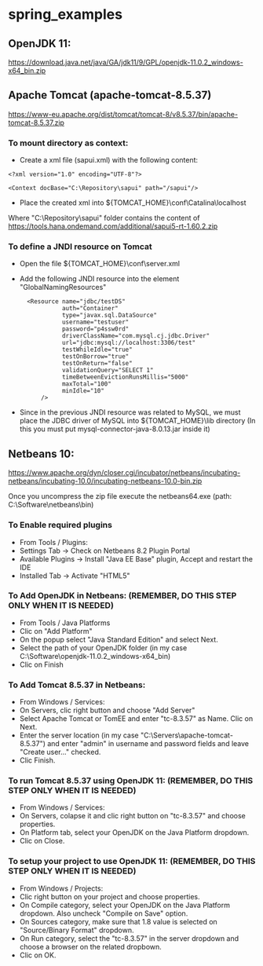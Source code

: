# spring_examples

## OpenJDK 11:

https://download.java.net/java/GA/jdk11/9/GPL/openjdk-11.0.2_windows-x64_bin.zip

## Apache Tomcat (apache-tomcat-8.5.37)

https://www-eu.apache.org/dist/tomcat/tomcat-8/v8.5.37/bin/apache-tomcat-8.5.37.zip

### To mount directory as context:
- Create a xml file (sapui.xml) with the following content:
```
<?xml version="1.0" encoding="UTF-8"?>

<Context docBase="C:\Repository\sapui" path="/sapui"/>
```
- Place the created xml into ${TOMCAT_HOME}\conf\Catalina\localhost

Where "C:\Repository\sapui" folder contains the content of https://tools.hana.ondemand.com/additional/sapui5-rt-1.60.2.zip

### To define a JNDI resource on Tomcat

- Open the file ${TOMCAT_HOME}\conf\server.xml
- Add the following JNDI resource into the element "GlobalNamingResources"

        <Resource name="jdbc/testDS"
                  auth="Container"
                  type="javax.sql.DataSource"
                  username="testuser"
                  password="p4ssw0rd"
                  driverClassName="com.mysql.cj.jdbc.Driver"
                  url="jdbc:mysql://localhost:3306/test"
                  testWhileIdle="true"
                  testOnBorrow="true"
                  testOnReturn="false"
                  validationQuery="SELECT 1"
                  timeBetweenEvictionRunsMillis="5000"
                  maxTotal="100"
                  minIdle="10"
            />    

- Since in the previous JNDI resource was related to MySQL, we must place the JDBC driver of MySQL into ${TOMCAT_HOME}\lib directory (In this you must put mysql-connector-java-8.0.13.jar inside it)

## Netbeans 10:

https://www.apache.org/dyn/closer.cgi/incubator/netbeans/incubating-netbeans/incubating-10.0/incubating-netbeans-10.0-bin.zip

Once you uncompress the zip file execute the netbeans64.exe (path: C:\Software\netbeans\bin)

### To Enable required plugins

* From Tools / Plugins:
* Settings Tab -> Check on Netbeans 8.2 Plugin Portal
* Available Plugins -> Install "Java EE Base" plugin, Accept and restart the IDE
* Installed Tab -> Activate "HTML5"

### To Add OpenJDK in Netbeans: (REMEMBER, DO THIS STEP ONLY WHEN IT IS NEEDED)

* From Tools / Java Platforms
* Clic on "Add Platform"
* On the popup select "Java Standard Edition" and select Next.
* Select the path of your OpenJDK folder (in my case C:\Software\openjdk-11.0.2_windows-x64_bin)
* Clic on Finish

### To Add Tomcat 8.5.37 in Netbeans:

* From Windows / Services:
* On Servers, clic right button and choose "Add Server"
* Select Apache Tomcat or TomEE and enter "tc-8.3.57" as Name. Clic on Next.
* Enter the server location (in my case "C:\Servers\apache-tomcat-8.5.37") and enter "admin" in username and password fields and leave "Create user..." checked.
* Clic Finish.

### To run Tomcat 8.5.37 using OpenJDK 11: (REMEMBER, DO THIS STEP ONLY WHEN IT IS NEEDED)

* From Windows / Services:
* On Servers, colapse it and clic right button on "tc-8.3.57" and choose properties.
* On Platform tab, select your OpenJDK on the Java Platform dropdown.
* Clic on Close.

### To setup your project to use OpenJDK 11: (REMEMBER, DO THIS STEP ONLY WHEN IT IS NEEDED)
* From Windows / Projects:
* Clic right button on your project and choose properties.
* On Compile category, select your OpenJDK on the Java Platform dropdown. Also uncheck "Compile on Save" option.
* On Sources category, make sure that 1.8 value is selected on "Source/Binary Format" dropdown.
* On Run category, select the "tc-8.3.57" in the server dropdown and choose a browser on the related dropbown.
* Clic on OK.
